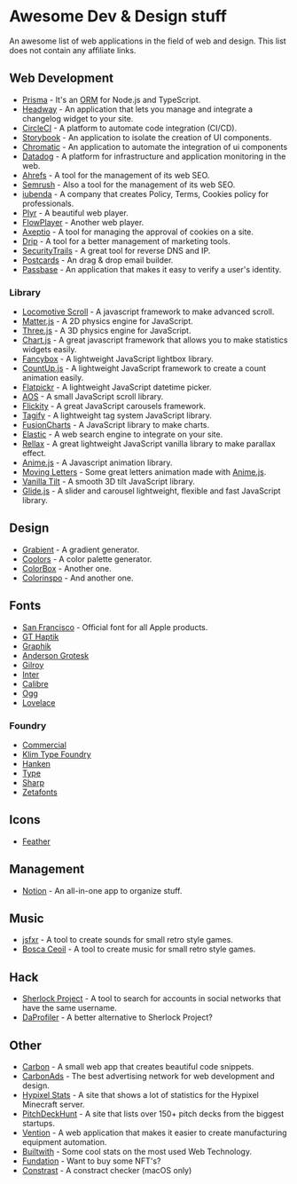 # Awesome Dev & Design stuff

An awesome list of web applications in the field of web and design.
This list does not contain any affiliate links.
## Web Development

- [Prisma](https://www.prisma.io/) - It's an [ORM](https://en.wikipedia.org/wiki/Object%E2%80%93relational_mapping) for Node.js and TypeScript.
- [Headway](https://headwayapp.co/) - An application that lets you manage and integrate a changelog widget to your site.
- [CircleCI](https://circleci.com/) - A platform to automate code integration (CI/CD).
- [Storybook](https://storybook.js.org/) - An application to isolate the creation of UI components.
- [Chromatic](https://www.chromatic.com/) - An application to automate the integration of ui components
- [Datadog](https://www.datadoghq.com/) - A platform for infrastructure and application monitoring in the web.
- [Ahrefs](https://ahrefs.com) - A tool for the management of its web SEO.
- [Semrush](https://www.semrush.com/) - Also a tool for the management of its web SEO.
- [iubenda](https://www.iubenda.com) - A company that creates Policy, Terms, Cookies policy for professionals.
- [Plyr](https://plyr.io/) - A beautiful web player.
- [FlowPlayer](https://flowplayer.com/) - Another web player.
- [Axeptio](https://www.axeptio.eu) - A tool for managing the approval of cookies on a site.
- [Drip](https://www.drip.com/) - A tool for a better management of marketing tools.
- [SecurityTrails](https://securitytrails.com) - A great tool for reverse DNS and IP.
- [Postcards](https://designmodo.com/postcards/) - An drag & drop email builder. 
- [Passbase](https://passbase.com/) - An application that makes it easy to verify a user's identity.
### Library
- [Locomotive Scroll](https://locomotivemtl.github.io/locomotive-scroll/) - A javascript framework to make advanced scroll.
- [Matter.js](https://brm.io/matter-js/) - A 2D physics engine for JavaScript.
- [Three.js](https://threejs.org/) - A 3D physics engine for JavaScript.
- [Chart.js](https://www.chartjs.org/) - A great javascript framework that allows you to make statistics widgets easily.
- [Fancybox](https://fancyapps.com/fancybox/3/) - A lightweight JavaScript lightbox library.
- [CountUp.js](https://inorganik.github.io/countUp.js/) - A lightweight JavaScript framework to create a count animation easily.
- [Flatpickr](https://flatpickr.js.org/) - A lightweight JavaScript datetime picker.
- [AOS](http://michalsnik.github.io/aos/) - A small JavaScript scroll library.
- [Flickity](https://flickity.metafizzy.co/) - A great JavaScript carousels framework. 
- [Tagify](https://yaireo.github.io/tagify/) - A lightweight tag system JavaScript library.
- [FusionCharts](https://www.fusioncharts.com/) - A JavaScript library to make charts.
- [Elastic](https://www.elastic.co) - A web search engine to integrate on your site.
- [Rellax](https://dixonandmoe.com/rellax/) - A great lightweight JavaScript vanilla library to make parallax effect.
- [Anime.js](https://animejs.com/) - A Javascript animation library.
- [Moving Letters](https://tobiasahlin.com/moving-letters/) - Some great letters animation made with [Anime.js](https://animejs.com/).
- [Vanilla Tilt](https://micku7zu.github.io/vanilla-tilt.js/) - A smooth 3D tilt JavaScript library.
- [Glide.js](https://glidejs.com/) - A slider and carousel lightweight, flexible and fast JavaScript library.

## Design
- [Grabient](https://www.grabient.com/) - A gradient generator.
- [Coolors](https://coolors.co/) - A color palette generator.
- [ColorBox](https://colorbox.io/) - Another one.
- [Colorinspo](https://colorsinspo.com/) - And another one.


## Fonts
 - [San Francisco](https://developer.apple.com/fonts/) - Official font for all Apple products.
 - [GT Haptik](http://gt-haptik.com/)
 - [Graphik](https://www.cufonfonts.com/font/graphik)
 - [Anderson Grotesk](https://befonts.com/anderson-grotesk-font-family.html)
 - [Gilroy](https://www.myfonts.com/fonts/radomir-tinkov/gilroy/)
 - [Inter](https://rsms.me/inter/)
 - [Calibre](https://klim.co.nz/retail-fonts/calibre/)
 - [Ogg](https://sharptype.co/typefaces/ogg-superfamily/ogg/)
 - [Lovelace](https://www.zetafonts.com/lovelace)

### Foundry
- [Commercial](https://commercialtype.com/)
- [Klim Type Foundry](https://klim.co.nz/)
- [Hanken](https://hanken.co/)
- [Type](https://type.lol/)
- [Sharp](https://sharptype.co/)
- [Zetafonts](https://www.zetafonts.com/)

## Icons
- [Feather](https://feathericons.com/)


## Management
- [Notion](https://www.notion.so/) - An all-in-one app to organize stuff.


## Music
- [jsfxr](http://sfxr.me/) - A tool to create sounds for small retro style games.
- [Bosca Ceoil](https://boscaceoil.net/) - A tool to create music for small retro style games.

## Hack
- [Sherlock Project](https://sherlock-project.github.io/) - A tool to search for accounts in social networks that have the same username.
- [DaProfiler](https://github.com/dalunacrobate/DaProfiler) - A better alternative to Sherlock Project?

## Other
- [Carbon](https://carbon.now.sh/) - A small web app that creates beautiful code snippets.
- [CarbonAds](https://www.carbonads.net/) - The best advertising network for web development and design.
- [Hypixel Stats](https://hypixel.krashnz.com/) - A site that shows a lot of statistics for the Hypixel Minecraft server.
- [PitchDeckHunt](https://www.pitchdeckhunt.com/) - A site that lists over 150+ pitch decks from the biggest startups.
- [Vention](https://vention.io/) - A web application that makes it easier to create manufacturing equipment automation.
- [Builtwith](https://trends.builtwith.com/) - Some cool stats on the most used Web Technology.
- [Fundation](https://foundation.app/) - Want to buy some NFT's?
- [Constrast](https://usecontrast.com/) - A constract checker (macOS only)

